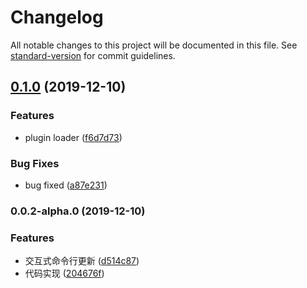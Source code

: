 # Changelog

All notable changes to this project will be documented in this file. See [standard-version](https://github.com/conventional-changelog/standard-version) for commit guidelines.

## [0.1.0](https://github.com/upcwangying/generator-webpack-generator/compare/v0.0.2-alpha.0...v0.1.0) (2019-12-10)


### Features

* plugin loader ([f6d7d73](https://github.com/upcwangying/generator-webpack-generator/commit/f6d7d73ef1bf0387ac4f805f295fd56180cfdf56))


### Bug Fixes

* bug fixed ([a87e231](https://github.com/upcwangying/generator-webpack-generator/commit/a87e231233f934202eb3f4bbf2e54c73557407bf))

### 0.0.2-alpha.0 (2019-12-10)


### Features

* 交互式命令行更新 ([d514c87](https://github.com/upcwangying/generator-webpack-generator/commit/d514c879169b20629bfed2f3d1dc6d0e1e504643))
* 代码实现 ([204676f](https://github.com/upcwangying/generator-webpack-generator/commit/204676f523d14af8f97bbdcc10e527fe73d9487d))
